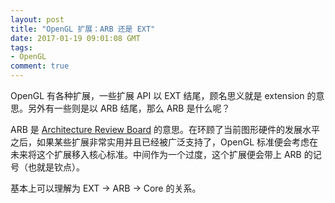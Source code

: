 ```yaml
---
layout: post
title: "OpenGL 扩展：ARB 还是 EXT"
date: 2017-01-19 09:01:08 GMT
tags:
- OpenGL
comment: true
---
```


OpenGL 有各种扩展，一些扩展 API 以 EXT 结尾，顾名思义就是 extension 的意思。另外有一些则是以 ARB 结尾，那么 ARB 是什么呢？

ARB 是 [Architecture Review Board](http://www.opengl.org/about/arb/) 的意思。在环顾了当前图形硬件的发展水平之后，如果某些扩展非常实用并且已经被广泛支持了，OpenGL 标准便会考虑在未来将这个扩展移入核心标准。中间作为一个过度，这个扩展便会带上 ARB 的记号（也就是钦点）。

基本上可以理解为 EXT -> ARB -> Core 的关系。

